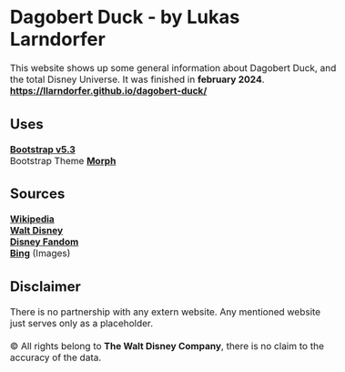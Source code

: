 # Dagobert Duck - by Lukas Larndorfer
This website shows up some general information about Dagobert Duck, and the total Disney Universe. It was finished in <strong>february 2024</strong>.
<a href="https://llarndorfer.github.io/dagobert-duck/">https://llarndorfer.github.io/dagobert-duck/</a>

## Uses
<a href ="https://getbootstrap.com/">Bootstrap v5.3</a><br>
Bootstrap Theme <b><a href="https://bootswatch.com/morph/">Morph</a></b>

## Sources
<a href ="https://de.wikipedia.org/wiki/Dagobert_Duck/">Wikipedia</a><br>
<a href ="https://www.waltdisney.org/blog/disney-wwii-propaganda-pt1">Walt Disney</a><br>
<a href ="https://disney.fandom.com/de/wiki/Dagobert_Duck">Disney Fandom</a><br>
<a href ="https://www.bing.com/images/create">Bing</a> (Images)<br> 



<style>
  body {
    font-size: 16px;
  }
  a{
    font-weight: bold;
  }

</style>

<h2>Disclaimer</h2>
There is no partnership with any extern website. Any mentioned website just serves only as a placeholder. <br>

<br>
<footer>
&copy All rights belong to <b>The Walt Disney Company</b>, there is no claim to the accuracy of the data.
</footer>
